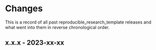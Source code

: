 # Changes

This is a record of all past reproducible_research_template releases and what went into
them in reverse chronological order.


## x.x.x - 2023-xx-xx
